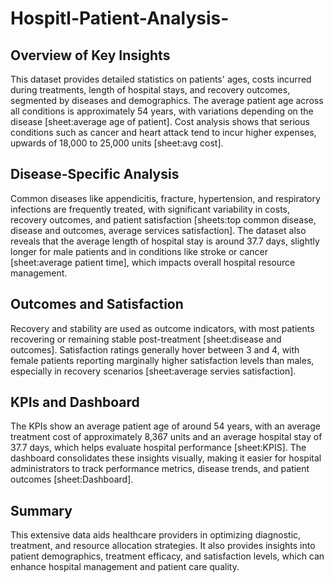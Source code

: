# Hospitl-Patient-Analysis-

## Overview of Key Insights
This dataset provides detailed statistics on patients' ages, costs incurred during treatments, length of hospital stays, and recovery outcomes, segmented by diseases and demographics. The average patient age across all conditions is approximately 54 years, with variations depending on the disease [sheet:average age of patient]. Cost analysis shows that serious conditions such as cancer and heart attack tend to incur higher expenses, upwards of 18,000 to 25,000 units [sheet:avg cost].​

## Disease-Specific Analysis
Common diseases like appendicitis, fracture, hypertension, and respiratory infections are frequently treated, with significant variability in costs, recovery outcomes, and patient satisfaction [sheets:top common disease, disease and outcomes, average services satisfaction]. The dataset also reveals that the average length of hospital stay is around 37.7 days, slightly longer for male patients and in conditions like stroke or cancer [sheet:average patient time], which impacts overall hospital resource management.

## Outcomes and Satisfaction
Recovery and stability are used as outcome indicators, with most patients recovering or remaining stable post-treatment [sheet:disease and outcomes]. Satisfaction ratings generally hover between 3 and 4, with female patients reporting marginally higher satisfaction levels than males, especially in recovery scenarios [sheet:average servies satisfaction].

## KPIs and Dashboard
The KPIs show an average patient age of around 54 years, with an average treatment cost of approximately 8,367 units and an average hospital stay of 37.7 days, which helps evaluate hospital performance [sheet:KPIS]. The dashboard consolidates these insights visually, making it easier for hospital administrators to track performance metrics, disease trends, and patient outcomes [sheet:Dashboard].

## Summary
This extensive data aids healthcare providers in optimizing diagnostic, treatment, and resource allocation strategies. It also provides insights into patient demographics, treatment efficacy, and satisfaction levels, which can enhance hospital management and patient care quality.
